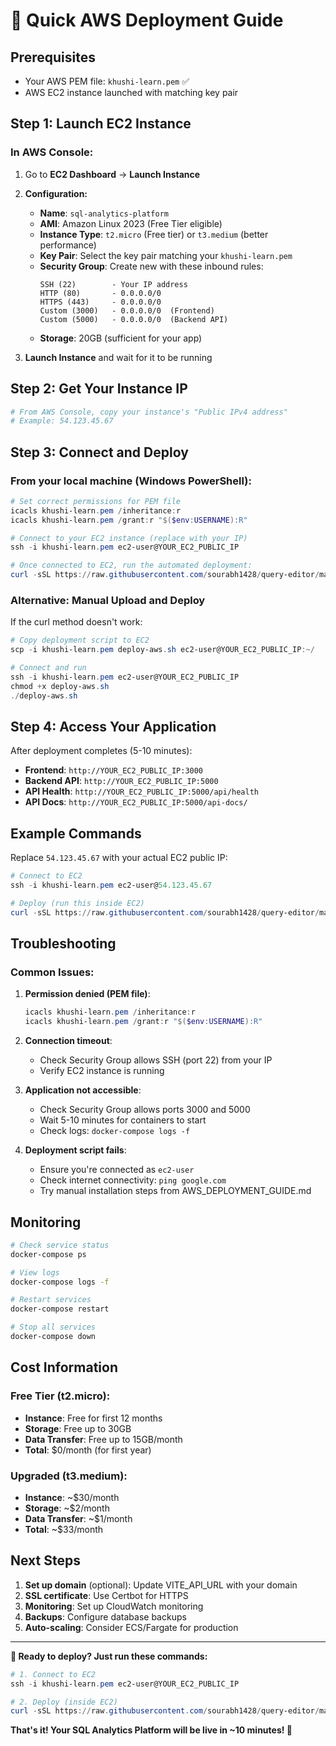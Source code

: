# 🚀 Quick AWS Deployment Guide

## **Prerequisites**
- Your AWS PEM file: `khushi-learn.pem` ✅
- AWS EC2 instance launched with matching key pair

## **Step 1: Launch EC2 Instance**

### **In AWS Console:**
1. Go to **EC2 Dashboard** → **Launch Instance**
2. **Configuration:**
   - **Name**: `sql-analytics-platform`
   - **AMI**: Amazon Linux 2023 (Free Tier eligible)
   - **Instance Type**: `t2.micro` (Free tier) or `t3.medium` (better performance)
   - **Key Pair**: Select the key pair matching your `khushi-learn.pem`
   - **Security Group**: Create new with these inbound rules:
     ```
     SSH (22)        - Your IP address
     HTTP (80)       - 0.0.0.0/0
     HTTPS (443)     - 0.0.0.0/0
     Custom (3000)   - 0.0.0.0/0  (Frontend)
     Custom (5000)   - 0.0.0.0/0  (Backend API)
     ```
   - **Storage**: 20GB (sufficient for your app)

3. **Launch Instance** and wait for it to be running

## **Step 2: Get Your Instance IP**
```bash
# From AWS Console, copy your instance's "Public IPv4 address"
# Example: 54.123.45.67
```

## **Step 3: Connect and Deploy**

### **From your local machine (Windows PowerShell):**

```powershell
# Set correct permissions for PEM file
icacls khushi-learn.pem /inheritance:r
icacls khushi-learn.pem /grant:r "$($env:USERNAME):R"

# Connect to your EC2 instance (replace with your IP)
ssh -i khushi-learn.pem ec2-user@YOUR_EC2_PUBLIC_IP

# Once connected to EC2, run the automated deployment:
curl -sSL https://raw.githubusercontent.com/sourabh1428/query-editor/main/deploy-aws.sh | bash
```

### **Alternative: Manual Upload and Deploy**
If the curl method doesn't work:

```powershell
# Copy deployment script to EC2
scp -i khushi-learn.pem deploy-aws.sh ec2-user@YOUR_EC2_PUBLIC_IP:~/

# Connect and run
ssh -i khushi-learn.pem ec2-user@YOUR_EC2_PUBLIC_IP
chmod +x deploy-aws.sh
./deploy-aws.sh
```

## **Step 4: Access Your Application**

After deployment completes (5-10 minutes):

- **Frontend**: `http://YOUR_EC2_PUBLIC_IP:3000`
- **Backend API**: `http://YOUR_EC2_PUBLIC_IP:5000`
- **API Health**: `http://YOUR_EC2_PUBLIC_IP:5000/api/health`
- **API Docs**: `http://YOUR_EC2_PUBLIC_IP:5000/api-docs/`

## **Example Commands**

Replace `54.123.45.67` with your actual EC2 public IP:

```powershell
# Connect to EC2
ssh -i khushi-learn.pem ec2-user@54.123.45.67

# Deploy (run this inside EC2)
curl -sSL https://raw.githubusercontent.com/sourabh1428/query-editor/main/deploy-aws.sh | bash
```

## **Troubleshooting**

### **Common Issues:**

1. **Permission denied (PEM file)**:
   ```powershell
   icacls khushi-learn.pem /inheritance:r
   icacls khushi-learn.pem /grant:r "$($env:USERNAME):R"
   ```

2. **Connection timeout**:
   - Check Security Group allows SSH (port 22) from your IP
   - Verify EC2 instance is running

3. **Application not accessible**:
   - Check Security Group allows ports 3000 and 5000
   - Wait 5-10 minutes for containers to start
   - Check logs: `docker-compose logs -f`

4. **Deployment script fails**:
   - Ensure you're connected as `ec2-user`
   - Check internet connectivity: `ping google.com`
   - Try manual installation steps from AWS_DEPLOYMENT_GUIDE.md

## **Monitoring**

```bash
# Check service status
docker-compose ps

# View logs
docker-compose logs -f

# Restart services
docker-compose restart

# Stop all services
docker-compose down
```

## **Cost Information**

### **Free Tier (t2.micro):**
- **Instance**: Free for first 12 months
- **Storage**: Free up to 30GB
- **Data Transfer**: Free up to 15GB/month
- **Total**: $0/month (for first year)

### **Upgraded (t3.medium):**
- **Instance**: ~$30/month
- **Storage**: ~$2/month
- **Data Transfer**: ~$1/month
- **Total**: ~$33/month

## **Next Steps**

1. **Set up domain** (optional): Update VITE_API_URL with your domain
2. **SSL certificate**: Use Certbot for HTTPS
3. **Monitoring**: Set up CloudWatch monitoring
4. **Backups**: Configure database backups
5. **Auto-scaling**: Consider ECS/Fargate for production

---

**🎯 Ready to deploy? Just run these commands:**

```powershell
# 1. Connect to EC2
ssh -i khushi-learn.pem ec2-user@YOUR_EC2_PUBLIC_IP

# 2. Deploy (inside EC2)
curl -sSL https://raw.githubusercontent.com/sourabh1428/query-editor/main/deploy-aws.sh | bash
```

**That's it! Your SQL Analytics Platform will be live in ~10 minutes! 🚀** 